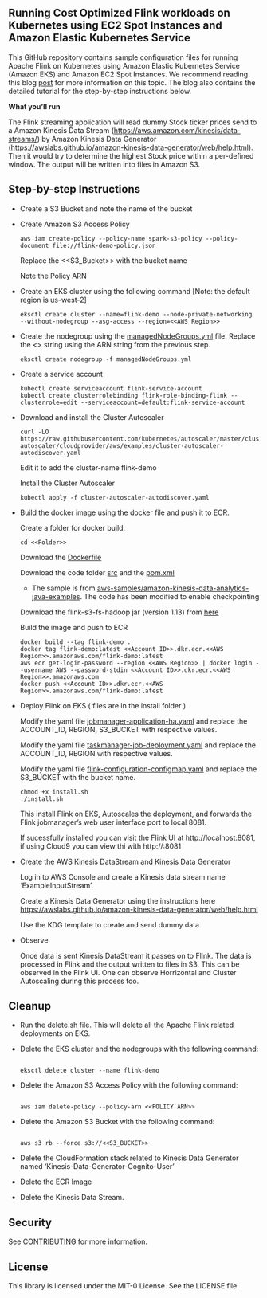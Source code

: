 ## Running Cost Optimized Flink workloads on Kubernetes using EC2 Spot Instances and Amazon Elastic Kubernetes Service

This GitHub repository contains sample configuration files for running Apache Flink on Kubernetes using Amazon Elastic Kubernetes Service (Amazon EKS) and Amazon EC2 Spot Instances. We recommend reading this blog [post](https://aws.amazon.com/blogs/compute/optimizing-apache-flink-on-amazon-eks-using-amazon-ec2-spot-instances/) for more information on this topic. The blog also contains the detailed tutorial for the step-by-step instructions below. 

**What you’ll run**

The Flink streaming application will read dummy Stock ticker prices send to a Amazon Kinesis Data Stream (https://aws.amazon.com/kinesis/data-streams/) by Amazon Kinesis Data Generator (https://awslabs.github.io/amazon-kinesis-data-generator/web/help.html). Then it would try to determine the highest Stock price within a per-defined window. The output will be written into files in Amazon S3.

## Step-by-step Instructions

* Create a S3 Bucket and note the name of the bucket

* Create Amazon S3 Access Policy
    ```
    aws iam create-policy --policy-name spark-s3-policy --policy-document file://flink-demo-policy.json
    ```
    Replace the <<S3_Bucket>> with the bucket name

    Note the Policy ARN

* Create an EKS cluster using the following command [Note: the default region is us-west-2]
    ```
    eksctl create cluster --name=flink-demo --node-private-networking  --without-nodegroup --asg-access --region=<<AWS Region>>
    ```
* Create the nodegroup using the [managedNodeGroups.yml](./managedNodeGroups.yml) file. Replace the <<Policy ARN>> string using the ARN string from the previous step. 
    ```
    eksctl create nodegroup -f managedNodeGroups.yml
    ```
* Create a service account
    ```
    kubectl create serviceaccount flink-service-account
    kubectl create clusterrolebinding flink-role-binding-flink --clusterrole=edit --serviceaccount=default:flink-service-account
    ```
* Download and install the Cluster Autoscaler
    ```
    curl -LO https://raw.githubusercontent.com/kubernetes/autoscaler/master/cluster-autoscaler/cloudprovider/aws/examples/cluster-autoscaler-autodiscover.yaml
    ```
    Edit it to add the cluster-name flink-demo

    Install the Cluster Autoscaler
    ```
    kubectl apply -f cluster-autoscaler-autodiscover.yaml
    ```

* Build the docker image using the docker file and push it to ECR.
    
    Create a folder for docker build.

    ```
    cd <<Folder>>
    ```
    
    Download the [Dockerfile](./Dockerfile)

    Download the code folder [src](amazon-kinesis-data-analytics-java-examples/S3Sink/src) and the [pom.xml](./pom.xml) 
    - The sample is from [aws-samples/amazon-kinesis-data-analytics-java-examples](https://github.com/aws-samples/amazon-kinesis-data-analytics-java-examples). The code has been modified to enable checkpointing
    
    Download the flink-s3-fs-hadoop jar (version 1.13) from [here](https://mvnrepository.com/artifact/org.apache.flink/flink-s3-fs-hadoop) 

    Build the image and push to ECR

    ```
    docker build --tag flink-demo .
    docker tag flink-demo:latest <<Account ID>>.dkr.ecr.<<AWS Region>>.amazonaws.com/flink-demo:latest
    aws ecr get-login-password --region <<AWS Region>> | docker login --username AWS --password-stdin <<Account ID>>.dkr.ecr.<<AWS Region>>.amazonaws.com 
    docker push <<Account ID>>.dkr.ecr.<<AWS Region>>.amazonaws.com/flink-demo:latest
    ```

*   Deploy Flink on EKS ( files are in the install folder )

    Modify the yaml file [jobmanager-application-ha.yaml](./jobmanager-application-ha.yaml) and replace the ACCOUNT_ID, REGION, S3_BUCKET with respective values.

    Modify the yaml file [taskmanager-job-deployment.yaml](./taskmanager-job-deployment.yaml) and replace the ACCOUNT_ID, REGION with respective values.

    Modify the yaml file [flink-configuration-configmap.yaml](./flink-configuration-configmap.yaml) and replace the S3_BUCKET with the bucket name.

    ```
    chmod +x install.sh
    ./install.sh
    ``` 

    This install Flink on EKS, Autoscales the deployment, and forwards the Flink jobmanager’s web user interface port to local 8081.

    If sucessfully installed you can visit the Flink UI at http://localhost:8081, if using Cloud9 you can view thi with  http://<Preview URL>:8081 


*   Create the AWS Kinesis DataStream and Kinesis Data Generator

    Log in to AWS Console and create a Kinesis data stream name ‘ExampleInputStream’.

    Create a Kinesis Data Generator using the instructions here https://awslabs.github.io/amazon-kinesis-data-generator/web/help.html

    Use the KDG template to create and send dummy data

*   Observe

    Once data is sent Kinesis DataStream it passes on to Flink. The data is processed in Flink and the output written to files in S3. This can be observed in the Flink UI. One can observe Horrizontal and Cluster Autoscaling during this process too.    

## Cleanup

*   Run the delete.sh file. This will delete all the Apache Flink related deployments on EKS.

*   Delete the EKS cluster and the nodegroups with the following command:

    ```

    eksctl delete cluster --name flink-demo
    ```

*   Delete the Amazon S3 Access Policy with the following command:
    ```

    aws iam delete-policy --policy-arn <<POLICY ARN>>
    ```

*   Delete the Amazon S3 Bucket with the following command:
    ```
    
    aws s3 rb --force s3://<<S3_BUCKET>>
    ```

*   Delete the CloudFormation stack related to Kinesis Data Generator named ‘Kinesis-Data-Generator-Cognito-User’

*   Delete the ECR Image

*   Delete the Kinesis Data Stream.

## Security

See [CONTRIBUTING](CONTRIBUTING.md#security-issue-notifications) for more information.

## License

This library is licensed under the MIT-0 License. See the LICENSE file.

